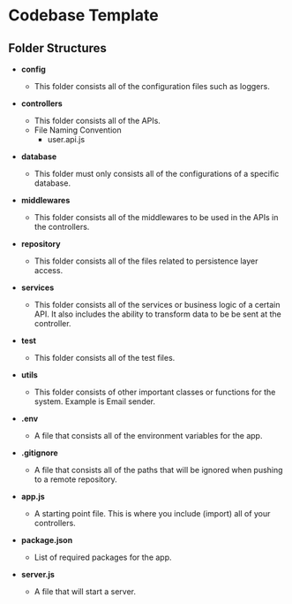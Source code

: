 # Codebase Template

## Folder Structures

- **config**

  - This folder consists all of the configuration files such as loggers.

- **controllers**

  - This folder consists all of the APIs.
  - File Naming Convention
    - user.api.js

- **database**

  - This folder must only consists all of the configurations of a specific database.

- **middlewares**

  - This folder consists all of the middlewares to be used in the APIs in the controllers.

- **repository**

  - This folder consists all of the files related to persistence layer access.

- **services**

  - This folder consists all of the services or business logic of a certain API. It also includes the ability to transform data to be be sent at the controller.

- **test**

  - This folder consists all of the test files.

- **utils**

  - This folder consists of other important classes or functions for the system. Example is Email sender.

- **.env**

  - A file that consists all of the environment variables for the app.

- **.gitignore**

  - A file that consists all of the paths that will be ignored when pushing to a remote repository.

- **app.js**

  - A starting point file. This is where you include (import) all of your controllers.

- **package.json**

  - List of required packages for the app.

- **server.js**

  - A file that will start a server.
